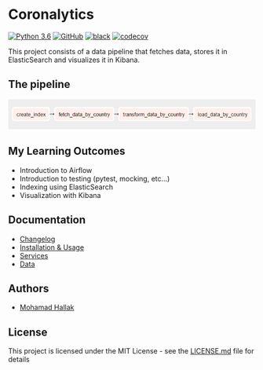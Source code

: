 # Coronalytics
[![Python 3.6](https://img.shields.io/badge/python-3.7.4-blue.svg)](https://www.python.org/downloads/release/python-374/)
[![GitHub](https://img.shields.io/github/license/mrhallak/Coronalytics)](https://github.com/mrhallak/Coronalytics)
[![black](https://img.shields.io/badge/code%20style-black-000000.svg)](https://github.com/psf/black)
[![codecov](https://codecov.io/gh/mrhallak/Coronalytics/branch/master/graph/badge.svg?token=X63OTYIA3I)](https://codecov.io/gh/mrhallak/Coronalytics)


This project consists of a data pipeline that fetches data, stores it in ElasticSearch and visualizes it in Kibana.

## The pipeline
![alt text](docs/images/Pipeline.png "Pipeline")

## My Learning Outcomes
* Introduction to Airflow
* Introduction to testing (pytest, mocking, etc...)
* Indexing using ElasticSearch
* Visualization with Kibana

## Documentation
- [Changelog](docs/CHANGELOG.md)
- [Installation & Usage](docs/INSTALL.md)
- [Services](docs/SERVICES.md)
- [Data](docs/DATA.md)

## Authors
* [Mohamad Hallak](http://hallak.io)


## License
This project is licensed under the MIT License - see the [LICENSE.md](LICENSE.md) file for details